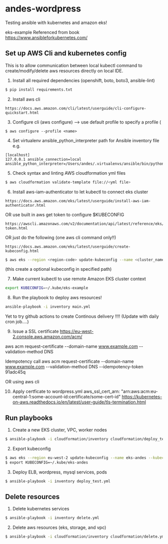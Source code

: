 # andes-wordpress
Testing ansible with kubernetes and amazon eks!


eks-example
Referenced from book https://www.ansibleforkubernetes.com/

## Set up AWS Cli and kubernetes config

This is to allow communication between local kubectl command to create/modify/delete aws resources directly on local IDE.

1. Install all required dependencies (openshift, boto, boto3, ansible-lint)
```bash
$ pip install requirements.txt
```
2. Install aws cli
```
https://docs.aws.amazon.com/cli/latest/userguide/cli-configure-quickstart.html
```
3. Configure cli (aws configure) --> use default profile
    to specify a profile (
```
$ aws configure --profile <name>
```
4. Set virtualenv ansible_python_interpreter path for Ansible inventory file 
e.g. 
```
[localhost]
127.0.0.1 ansible_connection=local ansible_python_interpreter=/Users/andes/.virtualenvs/ansible/bin/python
```

5. Check syntax and linting AWS cloudformation yml files
```bash
$ aws cloudformation validate-template file://<yml file>
```
6. Install aws-iam-authenticator to let kubectl to connect eks cluster
```
https://docs.aws.amazon.com/eks/latest/userguide/install-aws-iam-authenticator.html
```

OR use built in aws get token to configure $KUBECONFIG
```
https://awscli.amazonaws.com/v2/documentation/api/latest/reference/eks/get-token.html
```

OR just do the following (one aws cli command only!!)
```
https://docs.aws.amazon.com/eks/latest/userguide/create-kubeconfig.html
```
```bash
$ aws eks --region <region-code> update-kubeconfig --name <cluster_name> --kubeconfig ~/.kube/eks-example
```
(this create a optional kubeconfig in specified path)

7. Make current kubectl to use remote Amazon EKS cluster context
```bash
export KUBECONFIG=~/.kube/eks-example
```

8. Run the playbook to deploy aws resources!
```bash
ansible-playbook -i inventory main.yml
```

Yet to try github actions to create Continous delivery !!!! (Update with daily cron job....)

9. Issue a SSL certificate
https://eu-west-2.console.aws.amazon.com/acm/

aws acm request-certificate --domain-name www.example.com --validation-method DNS

Idempotency call
aws acm request-certificate --domain-name www.example.com --validation-method DNS --idempotency-token 91adc45q

OR using aws cli 


10. Apply certficate to wordpress.yml
aws_ssl_cert_arn: "arn:aws:acm:eu-central-1:some-account-id:certificate/some-cert-id"
https://kubernetes-on-aws.readthedocs.io/en/latest/user-guide/tls-termination.html


## Run playbooks
1. Create a new EKS cluster, VPC, worker nodes    
```bash
$ ansible-playbook -i cloudformation/inventory cloudformation/deploy_test.yml
```
2. Export kubeconfig
```bash
$ aws eks --region eu-west-2 update-kubeconfig --name eks-andes --kubeconfig ~/.kube/eks-andes
$ export KUBECONFIG=~/.kube/eks-andes
```
3. Deploy ELB, wordpress, mysql services, pods
```bash
$ ansible-playbook -i inventory deploy_test.yml
```

## Delete resources

1. Delete kubernetes services
```bash
$ ansible-playbook -i inventory delete.yml
```

2. Delete aws resources (eks, storage, and vpc)
```bash
$ ansible-playbook -i cloudformation/inventory cloudformation/delete.yml
```